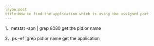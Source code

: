 ```yaml
---
layou:post
title:How to find the application which is using the assigned port
---
```


  1、netstat -apn | grep 8080
    get the pid or name

  2、ps -ef |grep pid or name
    get the application
